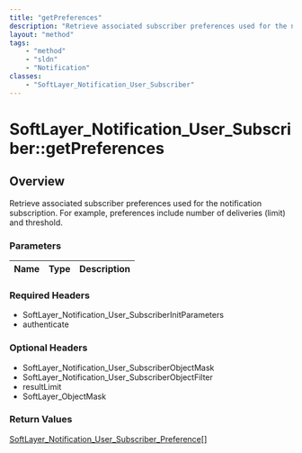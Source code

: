 ```yaml
---
title: "getPreferences"
description: "Retrieve associated subscriber preferences used for the notification subscription. For example, preferences include numb... "
layout: "method"
tags:
    - "method"
    - "sldn"
    - "Notification"
classes:
    - "SoftLayer_Notification_User_Subscriber"
---
```

# SoftLayer_Notification_User_Subscriber::getPreferences
## Overview 
Retrieve associated subscriber preferences used for the notification subscription. For example, preferences include number of deliveries (limit) and threshold.

### Parameters 
|Name | Type | Description |
| --- | --- | --- |


### Required Headers
* SoftLayer_Notification_User_SubscriberInitParameters
* authenticate

### Optional Headers
* SoftLayer_Notification_User_SubscriberObjectMask
* SoftLayer_Notification_User_SubscriberObjectFilter
* resultLimit
* SoftLayer_ObjectMask

### Return Values
<a href='/reference/datatypes/SoftLayer_Notification_User_Subscriber_Preference'>SoftLayer_Notification_User_Subscriber_Preference[] </a>

